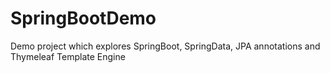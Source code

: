 # SpringBootDemo
Demo project which explores SpringBoot, SpringData, JPA annotations and Thymeleaf Template Engine
